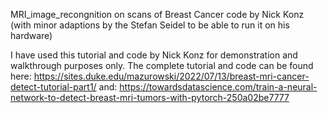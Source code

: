 MRI_image_recongnition on scans of Breast Cancer
code by Nick Konz 
(with minor adaptions by the Stefan Seidel to be able to run it on his hardware)

I have used this tutorial and code by Nick Konz for demonstration and walkthrough purposes only. 
The complete tutorial and code can be found here: 
https://sites.duke.edu/mazurowski/2022/07/13/breast-mri-cancer-detect-tutorial-part1/
and:
https://towardsdatascience.com/train-a-neural-network-to-detect-breast-mri-tumors-with-pytorch-250a02be7777

